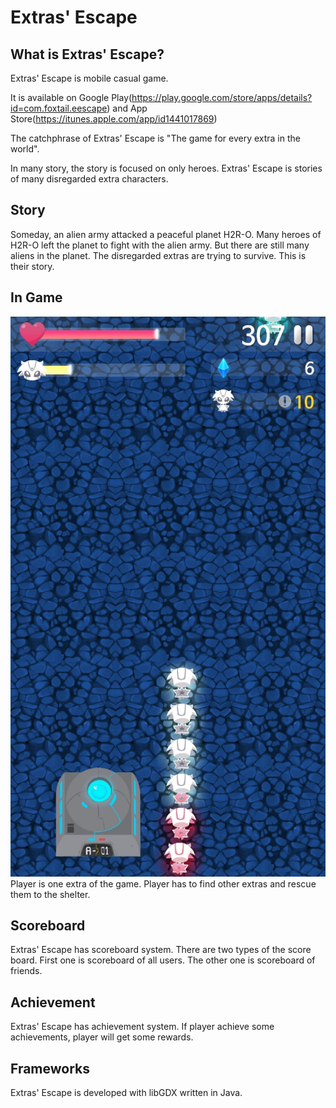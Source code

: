 # Extras' Escape
## What is Extras' Escape?
Extras' Escape is mobile casual game.

It is available on Google Play(https://play.google.com/store/apps/details?id=com.foxtail.eescape) and App Store(https://itunes.apple.com/app/id1441017869)

The catchphrase of Extras' Escape is "The game for every extra in the world".

In many story, the story is focused on only heroes. Extras' Escape is stories of many disregarded extra characters.

## Story
Someday, an alien army attacked a peaceful planet H2R-O. Many heroes of H2R-O left the planet to fight with the alien army. But there are still many aliens in the planet. The disregarded extras are trying to survive. This is their story.

## In Game
![ingame](ingame.jpg)
Player is one extra of the game. Player has to find other extras and rescue them to the shelter.

## Scoreboard
Extras' Escape has scoreboard system. There are two types of the score board. First one is scoreboard of all users. The other one is scoreboard of friends.

## Achievement
Extras' Escape has achievement system. If player achieve some achievements, player will get some rewards.

## Frameworks
Extras' Escape is developed with libGDX written in Java.